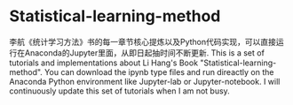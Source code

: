 # Statistical-learning-method
李航《统计学习方法》书的每一章节核心提炼以及Python代码实现，可以直接运行在Anaconda的Jupyter里面，从即日起抽时间不断更新. This is a set of tutorials and implementations about Li Hang's Book "Statistical-learning-method". You can download the ipynb type files and run direactly on the Anaconda Python environment like Jupyter-lab or Jupyter-notebook. I will continuously update this set of tutorials when I am not busy.
